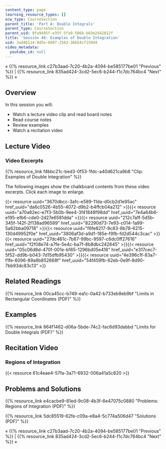 ```yaml
---
content_type: page
learning_resource_types: []
ocw_type: CourseSection
parent_title: 'Part A: Double Integrals'
parent_type: CourseSection
parent_uid: 9fa9495f-e35f-5fa9-506b-b63e2d42812f
title: 'Session 48: Examples of Double Integration'
uid: 3ad46114-9d5e-6097-2563-36b54cf159d4
video_metadata:
  youtube_id: null
---
```


« {{% resource_link c27b3aad-7c20-4b2a-4094-be585177be01 "Previous" %}} | {{% resource_link 835ad424-3cd2-5ec6-b244-f1c7dc764bc4 "Next" %}} »

Overview
--------

In this session you will:

*   Watch a lecture video clip and read board notes
*   Read course notes
*   Review examples
*   Watch a recitation video

Lecture Video
-------------

### Video Excerpts

{{% resource_link f4bbc21c-bed3-0f53-1fdc-a40d621ca9b8 "Clip: Examples of Double Integration" %}}

The following images show the chalkboard contents from these video excerpts. Click each image to enlarge.

{{< resource uuid="3670dbcc-3afc-e589-11da-d0cb2d1e95ac" href_uuid="da6c0526-4b55-4072-d9b2-b4ffcb04a212" >}}{{< resource uuid="a70a82ec-e7f3-5b0b-9ee4-3f41848f98dd" href_uuid="7e4a64b6-e195-efb6-cde0-2d27e6581dda" >}}{{< resource uuid="212c7a1f-5d5b-345f-142f-2f138ad96589" href_uuid="82290d73-7e93-c014-1a99-5a62bba09718" >}}{{< resource uuid="f6fe8217-9c83-8b78-6215-130d49952f0e" href_uuid="3806af3d-a9d1-185e-f9fb-fd2d544c3cac" >}}  
{{< resource uuid="27dc461c-7b67-99bc-9597-c6dc0ff27616" href_uuid="f2f08e74-a7fe-5e4c-ba7f-8b8dbc242645" >}}{{< resource uuid="05c06d8d-470f-001e-b165-1296bd05e416" href_uuid="e317cec7-5f52-dd9b-b043-7d15dfb95430" >}}{{< resource uuid="4e396c1f-83a7-f1fe-6096-89a9b852668f" href_uuid="54f459fb-62eb-0e9f-8d90-7bb93dc83c13" >}}

Related Readings
----------------

{{% resource_link 00ca45cc-b749-ea1c-0a42-b733eb8eb9bf "Limits in Rectangular Coordinates (PDF)" %}}

Examples
--------

{{% resource_link 864f1462-d06a-5bde-74c2-fac6d93dabbd "Limits for Double Integrals (PDF)" %}}

Recitation Video
----------------

### Regions of Integration

{{< resource 61c4eae4-57fa-3a71-6932-006a41a5c820 >}}

Problems and Solutions
----------------------

{{% resource_link e4cacbe9-81ed-9c08-4b3f-6e47075c0880 "Problems: Regions of Integration (PDF)" %}}

{{% resource_link 5dc85519-62fe-c09a-e8a4-5c774a506d47 "Solutions (PDF)" %}}

« {{% resource_link c27b3aad-7c20-4b2a-4094-be585177be01 "Previous" %}} | {{% resource_link 835ad424-3cd2-5ec6-b244-f1c7dc764bc4 "Next" %}} »